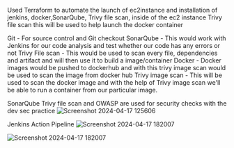 Used Terraform to automate the launch of ec2instance and installation of jenkins, docker,SonarQube, Trivy file scan, inside of the ec2 instance 
Trivy file scan this will be used to help launch the docker container 

Git - For source control and Git checkout
SonarQube - This would work with Jenkins for our code analysis and test whether our code has any errors or not 
Trivy File scan - This would be used to scan every file, dependencies and artifact and will then use it to build a image/container
Docker - Docker images would be pushed to dockerhub and with this trivy image scan would be used to scan the image from docker hub 
Trivy image scan - This will be used to scan the docker image and with the help of Trivy image scan we'll be able to run a container from our particular image.

SonarQube Trivy file scan and OWASP are used for security checks with the dev sec practice
![Screenshot 2024-04-17 125606](https://github.com/Sehindemi/Amazon-FrontEnd-DevOps-Project/assets/97199481/21627d71-2615-4ce7-b406-923f66264f0e)


Jenkins Action Pipeline
![Screenshot 2024-04-17 182007](https://github.com/Sehindemi/Amazon-FrontEnd-DevOps-Project/assets/97199481/f09d7af4-5f16-4660-b210-50bcec978469)

![Screenshot 2024-04-17 182007](https://github.com/Sehindemi/Amazon-FrontEnd-DevOps-Project/assets/97199481/19c87f7c-eedd-4261-9511-832c35fadd5a)
